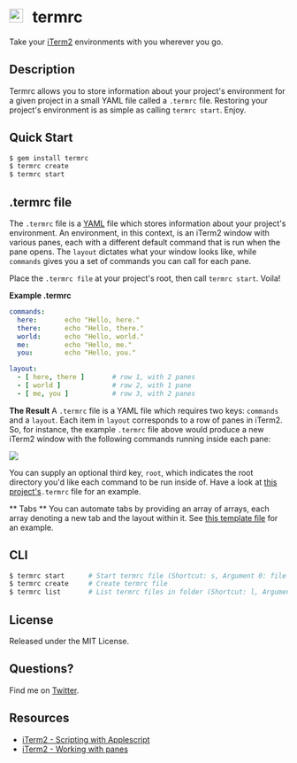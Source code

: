 <img src="https://rawgithub.com/briangonzalez/termrc/master/images/osx.svg" width=25 style="margin-right: 10px"> termrc
======
Take your [iTerm2](http://www.iterm2.com/) environments with you wherever you go.

Description
-----------
Termrc allows you to store information about your project's environment for a given project in a small YAML file called a `.termrc` file. Restoring your project's environment is as simple as calling `termrc start`. Enjoy.

Quick Start
-----------
```bash
$ gem install termrc
$ termrc create 
$ termrc start
```

.termrc file
----------
The `.termrc` file is a [YAML](http://en.wikipedia.org/wiki/YAML) file which stores information about your project's environment. An environment, in this context, is an iTerm2 window with various panes, each with a different default command that is run when the pane opens. The `layout` dictates what your window looks like, while `commands` gives you a set of commands you can call for each pane. 

Place the `.termrc file` at your project's root, then call `termrc start`. Voila!

**Example .termrc**
```yaml
commands:
  here:       echo "Hello, here."
  there:      echo "Hello, there."
  world:      echo "Hello, world."
  me:         echo "Hello, me."
  you:        echo "Hello, you."

layout:
  - [ here, there ]       # row 1, with 2 panes
  - [ world ]             # row 2, with 1 pane
  - [ me, you ]           # row 3, with 2 panes
``` 

**The Result**
A `.termrc` file is a YAML file which requires two keys: `commands` and a `layout`. Each item in `layout` corresponds to a row of panes in iTerm2. So, for instance, the example `.termrc` file above would produce a new iTerm2 window with the following commands running inside each pane:

<img src="https://rawgithub.com/briangonzalez/termrc/master/images/termrc-screen.png">

You can supply an optional third key, `root`, which indicates the root directory you'd like each command to be run inside of. Have a look at [this project's](https://github.com/briangonzalez/termrc/blob/master/.termrc)`.termrc` file for an example.

** Tabs **
You can automate tabs by providing an array of arrays, each array denoting a new tab and the layout within it. See [this template file]() for an example. 

CLI
---

```bash
$ termrc start      # Start termrc file (Shortcut: s, Argument 0: file (optional) )
$ termrc create     # Create termrc file       
$ termrc list       # List termrc files in folder (Shortcut: l, Argument 0: folder (optional))
```


License
--------
Released under the MIT License.

Questions?
----------
Find me on [Twitter](http://twitter.com/brianmgonzalez).

Resources
---------
- [iTerm2 - Scripting with Applescript](https://code.google.com/p/iterm2/wiki/AppleScript)
- [iTerm2 - Working with panes](https://code.google.com/p/iterm2/issues/detail?id=559)
